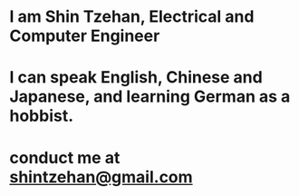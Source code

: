 # I am Shin Tzehan, Electrical and Computer Engineer
# I can speak English, Chinese and Japanese, and learning German as a hobbist.
# conduct me at <shintzehan@gmail.com>